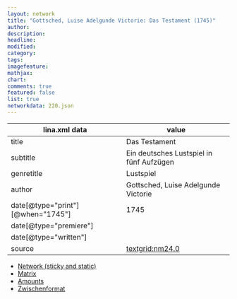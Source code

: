 ```yaml
---
layout: network
title: "Gottsched, Luise Adelgunde Victorie: Das Testament (1745)"
author:
description:
headline:
modified:
category:
tags:
imagefeature: 
mathjax: 
chart: 
comments: true
featured: false
list: true
networkdata: 220.json
---
```

lina.xml data  | value
------------- | -------------
title|Das Testament
subtitle|Ein deutsches Lustspiel in fünf Aufzügen
genretitle|Lustspiel
author|Gottsched, Luise Adelgunde Victorie
date[@type="print"][@when="1745"]|1745
date[@type="premiere"]|
date[@type="written"]|
source|[textgrid:nm24.0](https://textgridlab.org/1.0/tgcrud-public/rest/textgrid:nm24.0/data)



* [Network (sticky and static)](/linas/network220)
* [Matrix](/linas/matrix220)
* [Amounts](/linas/amount220)
* [Zwischenformat](/linas/lina220 )
